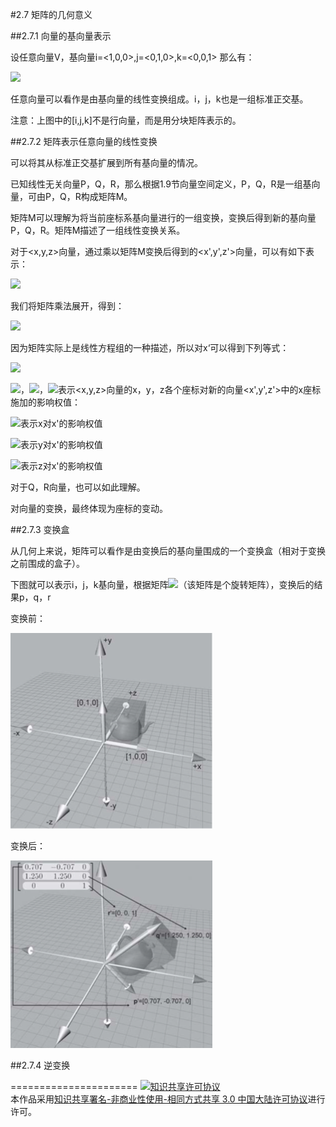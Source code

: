 #2.7 矩阵的几何意义

##2.7.1 向量的基向量表示

设任意向量V，基向量i=\<1,0,0\>,j=\<0,1,0\>,k=\<0,0,1\>
那么有：

<img src="http://www.forkosh.com/mathtex.cgi?\[\begin{array}{l}
V = \left[ {\begin{array}{*{20}{c}}
x\\
y\\
z
\end{array}} \right] = \left[ {\begin{array}{*{20}{c}}
1&0&0\\
0&1&0\\
0&0&1
\end{array}} \right]\left[ {\begin{array}{*{20}{c}}
x\\
y\\
z
\end{array}} \right]\\
 = \left[ {\begin{array}{*{20}{c}}
{{i_x}}&{{j_x}}&{{k_x}}\\
{{i_y}}&{{j_y}}&{{k_y}}\\
{{i_z}}&{{j_y}}&{{k_y}}
\end{array}} \right]\left[ {\begin{array}{*{20}{c}}
x\\
y\\
z
\end{array}} \right] = \left[ {\begin{array}{*{20}{c}}
i&j&k
\end{array}} \right]\left[ {\begin{array}{*{20}{c}}
x\\
y\\
z
\end{array}} \right]
\end{array}\]">

任意向量可以看作是由基向量的线性变换组成。i，j，k也是一组标准正交基。

注意：上图中的[i,j,k]不是行向量，而是用分块矩阵表示的。

##2.7.2 矩阵表示任意向量的线性变换

可以将其从标准正交基扩展到所有基向量的情况。

已知线性无关向量P，Q，R，那么根据1.9节向量空间定义，P，Q，R是一组基向量，可由P，Q，R构成矩阵M。

矩阵M可以理解为将当前座标系基向量进行的一组变换，变换后得到新的基向量P，Q，R。矩阵M描述了一组线性变换关系。

对于<x,y,z>向量，通过乘以矩阵M变换后得到的<x',y',z'>向量，可以有如下表示：

<img src="http://www.forkosh.com/mathtex.cgi?\[\begin{array}{l}
\left[ {\begin{array}{*{20}{c}}
{x'}\\
{y'}\\
{z'}
\end{array}} \right] = \left[ {\begin{array}{*{20}{c}}
{{p_x}}&{{q_x}}&{{r_x}}\\
{{p_y}}&{{q_y}}&{{r_y}}\\
{{p_z}}&{{q_z}}&{{r_z}}
\end{array}} \right]\left[ {\begin{array}{*{20}{c}}
{{i_x}}&{{j_x}}&{{k_x}}\\
{{i_y}}&{{j_y}}&{{k_y}}\\
{{i_z}}&{{j_y}}&{{k_y}}
\end{array}} \right]\left[ {\begin{array}{*{20}{c}}
x\\
y\\
z
\end{array}} \right]\\
 = \left[ {\begin{array}{*{20}{c}}
{{p_x}}&{{q_x}}&{{r_x}}\\
{{p_y}}&{{q_y}}&{{r_y}}\\
{{p_z}}&{{q_z}}&{{r_z}}
\end{array}} \right]\left[ {\begin{array}{*{20}{c}}
x\\
y\\
z
\end{array}} \right]
\end{array}\]">

我们将矩阵乘法展开，得到：

<img src="http://www.forkosh.com/mathtex.cgi?\[\left[ {\begin{array}{*{20}{c}}
{x'}\\
{y'}\\
{z'}
\end{array}} \right] = \left[ {\begin{array}{*{20}{c}}
{{p_x}}&{{q_x}}&{{r_x}}\\
{{p_y}}&{{q_y}}&{{r_y}}\\
{{p_z}}&{{q_z}}&{{r_z}}
\end{array}} \right]\left[ {\begin{array}{*{20}{c}}
x\\
y\\
z
\end{array}} \right] = \left[ {\begin{array}{*{20}{c}}
{{p_x}x + {q_x}y + {r_x}z}\\
{{p_y}x + {q_y}y + {r_y}z}\\
{{p_z}x + {q_z}y + {r_z}z}
\end{array}} \right]\]">

因为矩阵实际上是线性方程组的一种描述，所以对x‘可以得到下列等式：

<img src="http://www.forkosh.com/mathtex.cgi?\[x' = {p_x}x + {q_x}y + {r_x}z\]">

<img src="http://www.forkosh.com/mathtex.cgi?\[p_x\]">，<img src="http://www.forkosh.com/mathtex.cgi?\[q_x\]">，<img src="http://www.forkosh.com/mathtex.cgi?\[r_x\]">表示<x,y,z>向量的x，y，z各个座标对新的向量<x',y',z'>中的x座标施加的影响权值：

<img src="http://www.forkosh.com/mathtex.cgi?\[p_x\]">表示x对x'的影响权值

<img src="http://www.forkosh.com/mathtex.cgi?\[q_x\]">表示y对x'的影响权值

<img src="http://www.forkosh.com/mathtex.cgi?\[r_x\]">表示z对x'的影响权值

对于Q，R向量，也可以如此理解。

对向量的变换，最终体现为座标的变动。

##2.7.3 变换盒

从几何上来说，矩阵可以看作是由变换后的基向量围成的一个变换盒（相对于变换之前围成的盒子）。

下图就可以表示i，j，k基向量，根据矩阵<img src="http://www.forkosh.com/mathtex.cgi?\[\left[ {\begin{array}{*{20}{c}}
  {0.707}&{ - 0.707}&0 \\ 
  {1.250}&{1.250}&0 \\ 
  0&0&1 
\end{array}} \right]\]">（该矩阵是个旋转矩阵），变换后的结果p，q，r

变换前：

![替代文本](pic/2-7-1.png "2-7-1.png")

变换后：

![替代文本](pic/2-7-2.png "2-7-2.png")

##2.7.4 逆变换



======================
<a rel="license" href="http://creativecommons.org/licenses/by-nc-sa/3.0/cn/"><img alt="知识共享许可协议" style="border-width:0" src="https://i.creativecommons.org/l/by-nc-sa/3.0/cn/88x31.png" /></a><br />本作品采用<a rel="license" href="http://creativecommons.org/licenses/by-nc-sa/3.0/cn/">知识共享署名-非商业性使用-相同方式共享 3.0 中国大陆许可协议</a>进行许可。
